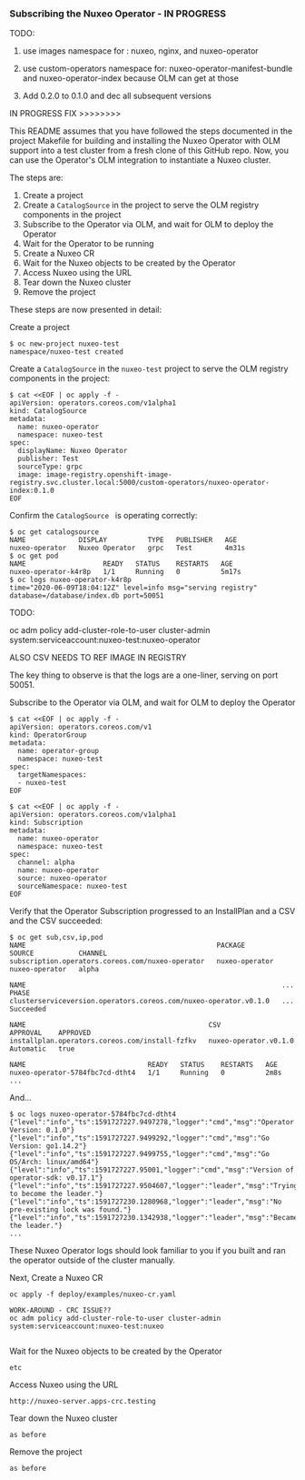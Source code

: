 ### Subscribing the Nuxeo Operator - IN PROGRESS

TODO:

1) use images namespace for : nuxeo, nginx, and nuxeo-operator

2) use custom-operators namespace for: nuxeo-operator-manifest-bundle and nuxeo-operator-index because OLM can get at those

3) Add 0.2.0 to 0.1.0 and dec all subsequent versions





IN PROGRESS FIX >>>>>>>>



This README assumes that you have followed the steps documented in the project Makefile for building and installing the Nuxeo Operator with OLM support into a test cluster from a fresh clone of this GitHub repo. Now, you can use the Operator's OLM integration to instantiate a Nuxeo cluster.

The steps are:

1. Create a project
2. Create a `CatalogSource` in the project to serve the OLM registry components in the project
3. Subscribe to the Operator via OLM, and wait for OLM to deploy the Operator
4. Wait for the Operator to be running
5. Create a Nuxeo CR
6. Wait for the Nuxeo objects to be created by the Operator
7. Access Nuxeo using  the URL
8. Tear down the Nuxeo cluster
9. Remove the project



These steps are now presented in detail:

Create a project

```shell
$ oc new-project nuxeo-test
namespace/nuxeo-test created
```

Create a `CatalogSource` in the `nuxeo-test` project to serve the OLM registry components in the project:

```shell
$ cat <<EOF | oc apply -f -
apiVersion: operators.coreos.com/v1alpha1
kind: CatalogSource
metadata:
  name: nuxeo-operator
  namespace: nuxeo-test
spec:
  displayName: Nuxeo Operator
  publisher: Test
  sourceType: grpc
  image: image-registry.openshift-image-registry.svc.cluster.local:5000/custom-operators/nuxeo-operator-index:0.1.0
EOF
```

Confirm the `CatalogSource ` is operating correctly:

```she
$ oc get catalogsource
NAME             DISPLAY          TYPE   PUBLISHER   AGE
nuxeo-operator   Nuxeo Operator   grpc   Test        4m31s
$ oc get pod
NAME                   READY   STATUS    RESTARTS   AGE
nuxeo-operator-k4r8p   1/1     Running   0          5m17s
$ oc logs nuxeo-operator-k4r8p
time="2020-06-09T18:04:12Z" level=info msg="serving registry" database=/database/index.db port=50051
```

TODO:

oc adm policy add-cluster-role-to-user cluster-admin system:serviceaccount:nuxeo-test:nuxeo-operator



ALSO CSV NEEDS TO REF IMAGE IN REGISTRY



The key thing to observe is that the logs are a one-liner, serving on port 50051.

Subscribe to the Operator via OLM, and wait for OLM to deploy the Operator

```shell
$ cat <<EOF | oc apply -f -
apiVersion: operators.coreos.com/v1
kind: OperatorGroup
metadata:
  name: operator-group
  namespace: nuxeo-test
spec:
  targetNamespaces:
  - nuxeo-test
EOF

$ cat <<EOF | oc apply -f -
apiVersion: operators.coreos.com/v1alpha1
kind: Subscription
metadata:
  name: nuxeo-operator
  namespace: nuxeo-test
spec:
  channel: alpha
  name: nuxeo-operator
  source: nuxeo-operator
  sourceNamespace: nuxeo-test
EOF
```



Verify that the Operator Subscription progressed to an InstallPlan and a CSV and the CSV succeeded:

```shell
$ oc get sub,csv,ip,pod
NAME                                               PACKAGE          SOURCE           CHANNEL
subscription.operators.coreos.com/nuxeo-operator   nuxeo-operator   nuxeo-operator   alpha

NAME                                                               ... PHASE
clusterserviceversion.operators.coreos.com/nuxeo-operator.v0.1.0   ... Succeeded

NAME                                             CSV                     APPROVAL    APPROVED
installplan.operators.coreos.com/install-fzfkv   nuxeo-operator.v0.1.0   Automatic   true

NAME                              READY   STATUS    RESTARTS   AGE
nuxeo-operator-5784fbc7cd-dtht4   1/1     Running   0          2m8s
...
```

And...

```shell
$ oc logs nuxeo-operator-5784fbc7cd-dtht4
{"level":"info","ts":1591727227.9497278,"logger":"cmd","msg":"Operator Version: 0.1.0"}
{"level":"info","ts":1591727227.9499292,"logger":"cmd","msg":"Go Version: go1.14.2"}
{"level":"info","ts":1591727227.9499755,"logger":"cmd","msg":"Go OS/Arch: linux/amd64"}
{"level":"info","ts":1591727227.95001,"logger":"cmd","msg":"Version of operator-sdk: v0.17.1"}
{"level":"info","ts":1591727227.9504607,"logger":"leader","msg":"Trying to become the leader."}
{"level":"info","ts":1591727230.1280968,"logger":"leader","msg":"No pre-existing lock was found."}
{"level":"info","ts":1591727230.1342938,"logger":"leader","msg":"Became the leader."}
...
```

These Nuxeo Operator logs should look familiar to you if you built and ran the operator outside of the cluster manually.

Next, Create a Nuxeo CR

```shell
oc apply -f deploy/examples/nuxeo-cr.yaml

WORK-AROUND - CRC ISSUE??
oc adm policy add-cluster-role-to-user cluster-admin system:serviceaccount:nuxeo-test:nuxeo


```

Wait for the Nuxeo objects to be created by the Operator

```shell
etc
```

Access Nuxeo using  the URL

```shell
http://nuxeo-server.apps-crc.testing
```

Tear down the Nuxeo cluster

```shell
as before
```

Remove the project

```shell
as before
```
